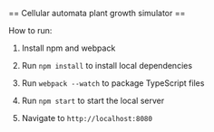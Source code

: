 == Cellular automata plant growth simulator ==

How to run:

1. Install npm and webpack

2. Run `npm install` to install local dependencies

3. Run `webpack --watch` to package TypeScript files

4. Run `npm start` to start the local server

5. Navigate to `http://localhost:8080`